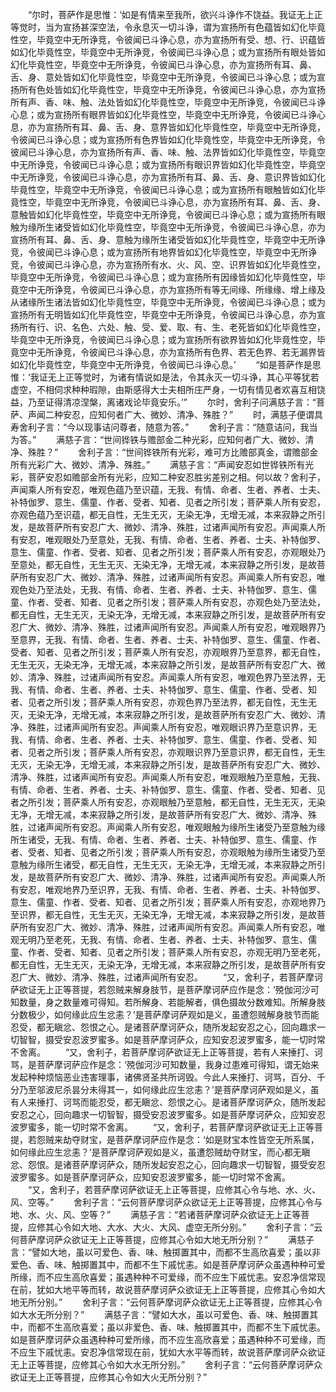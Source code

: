<!-- { "loadSidebar": true } -->
　　“尔时，菩萨作是思惟：‘如是有情来至我所，欲兴斗诤作不饶益。我证无上正等觉时，当为宣扬甚深空法，令永息灭一切斗诤，谓为宣扬所有色蕴皆如幻化毕竟性空，毕竟空中无所诤竞，令彼闻已斗诤心息，亦为宣扬所有受、想、行、识蕴皆如幻化毕竟性空，毕竟空中无所诤竞，令彼闻已斗诤心息；或为宣扬所有眼处皆如幻化毕竟性空，毕竟空中无所诤竞，令彼闻已斗诤心息，亦为宣扬所有耳、鼻、舌、身、意处皆如幻化毕竟性空，毕竟空中无所诤竞，令彼闻已斗诤心息；或为宣扬所有色处皆如幻化毕竟性空，毕竟空中无所诤竞，令彼闻已斗诤心息，亦为宣扬所有声、香、味、触、法处皆如幻化毕竟性空，毕竟空中无所诤竞，令彼闻已斗诤心息；或为宣扬所有眼界皆如幻化毕竟性空，毕竟空中无所诤竞，令彼闻已斗诤心息，亦为宣扬所有耳、鼻、舌、身、意界皆如幻化毕竟性空，毕竟空中无所诤竞，令彼闻已斗诤心息；或为宣扬所有色界皆如幻化毕竟性空，毕竟空中无所诤竞，令彼闻已斗诤心息，亦为宣扬所有声、香、味、触、法界皆如幻化毕竟性空，毕竟空中无所诤竞，令彼闻已斗诤心息；或为宣扬所有眼识界皆如幻化毕竟性空，毕竟空中无所诤竞，令彼闻已斗诤心息，亦为宣扬所有耳、鼻、舌、身、意识界皆如幻化毕竟性空，毕竟空中无所诤竞，令彼闻已斗诤心息；或为宣扬所有眼触皆如幻化毕竟性空，毕竟空中无所诤竞，令彼闻已斗诤心息，亦为宣扬所有耳、鼻、舌、身、意触皆如幻化毕竟性空，毕竟空中无所诤竞，令彼闻已斗诤心息；或为宣扬所有眼触为缘所生诸受皆如幻化毕竟性空，毕竟空中无所诤竞，令彼闻已斗诤心息，亦为宣扬所有耳、鼻、舌、身、意触为缘所生诸受皆如幻化毕竟性空，毕竟空中无所诤竞，令彼闻已斗诤心息；或为宣扬所有地界皆如幻化毕竟性空，毕竟空中无所诤竞，令彼闻已斗诤心息，亦为宣扬所有水、火、风、空、识界皆如幻化毕竟性空，毕竟空中无所诤竞，令彼闻已斗诤心息；或为宣扬所有因缘皆如幻化毕竟性空，毕竟空中无所诤竞，令彼闻已斗诤心息，亦为宣扬所有等无间缘、所缘缘、增上缘及从诸缘所生诸法皆如幻化毕竟性空，毕竟空中无所诤竞，令彼闻已斗诤心息；或为宣扬所有无明皆如幻化毕竟性空，毕竟空中无所诤竞，令彼闻已斗诤心息，亦为宣扬所有行、识、名色、六处、触、受、爱、取、有、生、老死皆如幻化毕竟性空，毕竟空中无所诤竞，令彼闻已斗诤心息；或为宣扬所有欲界皆如幻化毕竟性空，毕竟空中无所诤竞，令彼闻已斗诤心息，亦为宣扬所有色界、若无色界、若无漏界皆如幻化毕竟性空，毕竟空中无所诤竞，令彼闻已斗诤心息。’
　　“如是菩萨作是思惟：‘我证无上正等觉时，为诸有情说如是法，令其永灭一切斗诤，其心平等犹若虚空，不相伺求种种瑕隙，由斯感得大士夫相所庄严身，一切有情见者欢喜互相饶益，乃至证得清凉涅槃，离诸戏论毕竟安乐。’”
　　尔时，舍利子问满慈子言：“菩萨、声闻二种安忍，应知何者广大、微妙、清净、殊胜？”
　　时，满慈子便谓具寿舍利子言：“今以现事诘问尊者，随意为答。”
　　舍利子言：“随意诘问，我当为答。”
　　满慈子言：“世间铧铁与赡部金二种光彩，应知何者广大、微妙、清净、殊胜？”
　　舍利子言：“世间铧铁所有光彩，难可方比赡部真金，谓赡部金所有光彩广大、微妙、清净、殊胜。”
　　满慈子言：“声闻安忍如世铧铁所有光彩，菩萨安忍如赡部金所有光彩，应知二种安忍胜劣差别之相。何以故？舍利子，声闻乘人所有安忍，唯观色蕴乃至识蕴，无我、有情、命者、生者、养者、士夫、补特伽罗、意生、儒童、作者、受者、知者、见者之所引发；菩萨乘人所有安忍，亦观色蕴乃至识蕴，都无自性，无生无灭，无染无净，无增无减，本来寂静之所引发，是故菩萨所有安忍广大、微妙、清净、殊胜，过诸声闻所有安忍。声闻乘人所有安忍，唯观眼处乃至意处，无我、有情、命者、生者、养者、士夫、补特伽罗、意生、儒童、作者、受者、知者、见者之所引发；菩萨乘人所有安忍，亦观眼处乃至意处，都无自性，无生无灭、无染无净，无增无减，本来寂静之所引发，是故菩萨所有安忍广大、微妙、清净、殊胜，过诸声闻所有安忍。声闻乘人所有安忍，唯观色处乃至法处，无我、有情、命者、生者、养者、士夫、补特伽罗、意生、儒童、作者、受者、知者、见者之所引发；菩萨乘人所有安忍，亦观色处乃至法处，都无自性，无生无灭，无染无净，无增无减，本来寂静之所引发，是故菩萨所有安忍广大、微妙、清净、殊胜，过诸声闻所有安忍。声闻乘人所有安忍，唯观眼界乃至意界，无我、有情、命者、生者、养者、士夫、补特伽罗、意生、儒童、作者、受者、知者、见者之所引发；菩萨乘人所有安忍，亦观眼界乃至意界，都无自性，无生无灭，无染无净，无增无减，本来寂静之所引发，是故菩萨所有安忍广大、微妙、清净、殊胜，过诸声闻所有安忍。声闻乘人所有安忍，唯观色界乃至法界，无我、有情、命者、生者、养者、士夫、补特伽罗、意生、儒童、作者、受者、知者、见者之所引发；菩萨乘人所有安忍，亦观色界乃至法界，都无自性，无生无灭，无染无净，无增无减，本来寂静之所引发，是故菩萨所有安忍广大、微妙、清净、殊胜，过诸声闻所有安忍。声闻乘人所有安忍，唯观眼识界乃至意识界，无我、有情、命者、生者、养者、士夫、补特伽罗、意生、儒童、作者、受者、知者、见者之所引发；菩萨乘人所有安忍，亦观眼识界乃至意识界，都无自性，无生无灭，无染无净，无增无减，本来寂静之所引发，是故菩萨所有安忍广大、微妙、清净、殊胜，过诸声闻所有安忍。声闻乘人所有安忍，唯观眼触乃至意触，无我、有情、命者、生者、养者、士夫、补特伽罗、意生、儒童、作者、受者、知者、见者之所引发；菩萨乘人所有安忍，亦观眼触乃至意触，都无自性，无生无灭，无染无净，无增无减，本来寂静之所引发，是故菩萨所有安忍广大、微妙、清净、殊胜，过诸声闻所有安忍。声闻乘人所有安忍，唯观眼触为缘所生诸受乃至意触为缘所生诸受，无我、有情、命者、生者、养者、士夫、补特伽罗、意生、儒童、作者、受者、知者、见者之所引发；菩萨乘人所有安忍，亦观眼触为缘所生诸受乃至意触为缘所生诸受，都无自性，无生无灭，无染无净，无增无减，本来寂静之所引发，是故菩萨所有安忍广大、微妙、清净、殊胜，过诸声闻所有安忍。声闻乘人所有安忍，唯观地界乃至识界，无我、有情、命者、生者、养者、士夫、补特伽罗、意生、儒童、作者、受者、知者、见者之所引发；菩萨乘人所有安忍，亦观地界乃至识界，都无自性，无生无灭，无染无净，无增无减，本来寂静之所引发，是故菩萨所有安忍广大、微妙、清净、殊胜，过诸声闻所有安忍。声闻乘人所有安忍，唯观无明乃至老死，无我、有情、命者、生者、养者、士夫、补特伽罗、意生、儒童、作者、受者、知者、见者之所引发；菩萨乘人所有安忍，亦观无明乃至老死，都无自性，无生无灭，无染无净，无增无减，本来寂静之所引发，是故菩萨所有安忍广大、微妙、清净、殊胜，过诸声闻所有安忍。
　　“又，舍利子，若菩萨摩诃萨欲证无上正等菩提，若怨贼来解身肢节，是菩萨摩诃萨应作是念：‘殑伽河沙可知数量，身之数量难可得知。若所解身、若能解者，俱色摄故分数难知。所解身肢分数极少，如何缘此应生忿恚？’是菩萨摩诃萨观如是义，虽遭怨贼解身肢节而能忍受，都无瞋忿、怨恨之心。是诸菩萨摩诃萨众，随所发起安忍之心，回向趣求一切智智，摄受安忍波罗蜜多。如是菩萨摩诃萨众，应知安忍波罗蜜多，能一切时常不舍离。
　　“又，舍利子，若菩萨摩诃萨欲证无上正等菩提，若有人来捶打、诃骂，是菩萨摩诃萨应作是念：‘殑伽河沙可知数量，我身过患难可得知，谓无始来发起种种烦恼恶业违害理事，诸佛贤圣共所诃毁。今此人来捶打、诃骂，百分、千分乃至邬波尼杀昙分未得其一，如何缘此应生忿恚？’是菩萨摩诃萨观如是义，虽有人来捶打、诃骂而能忍受，都无瞋忿、怨恨之心。是诸菩萨摩诃萨众，随所发起安忍之心，回向趣求一切智智，摄受安忍波罗蜜多。如是菩萨摩诃萨众，应知安忍波罗蜜多，能一切时常不舍离。
　　“又，舍利子，若菩萨摩诃萨欲证无上正等菩提，若怨贼来劫夺财宝，是菩萨摩诃萨应作是念：‘如是财宝本性皆空无所系属，如何缘此应生忿恚？’是菩萨摩诃萨观如是义，虽遭怨贼劫夺财宝，而心都无瞋忿、怨恨。是诸菩萨摩诃萨众，随所发起安忍之心，回向趣求一切智智，摄受安忍波罗蜜多。如是菩萨摩诃萨众，应知安忍波罗蜜多，能一切时常不舍离。
　　“又，舍利子，若菩萨摩诃萨欲证无上正等菩提，应修其心令与地、水、火、风、空等。”
　　舍利子言：“云何菩萨摩诃萨众欲证无上正等菩提，应修其心令与地、水、火、风、空等？”
　　满慈子言：“若诸菩萨摩诃萨众欲证无上正等菩提，应修其心令如大地、大水、大火、大风、虚空无所分别。”
　　舍利子言：“云何菩萨摩诃萨众欲证无上正等菩提，应修其心令如大地无所分别？”
　　满慈子言：“譬如大地，虽以可爱色、香、味、触掷置其中，而都不生高欣喜爱；虽以非爱色、香、味、触掷置其中，而都不生下戚忧恚。如是菩萨摩诃萨众虽遇种种可爱所缘，而不应生高欣喜爱；虽遇种种不可爱缘，而不应生下戚忧恚。安忍净信常现在前，犹如大地平等而转，故说菩萨摩诃萨众欲证无上正等菩提，应修其心令如大地无所分别。”
　　舍利子言：“云何菩萨摩诃萨众欲证无上正等菩提，应修其心令如大水无所分别？”
　　满慈子言：“譬如大水，虽以可爱色、香、味、触掷置其中，而都不生高欣喜爱；虽以非爱色、香、味、触掷置其中，而都不生下戚忧恚。如是菩萨摩诃萨众虽遇种种可爱所缘，而不应生高欣喜爱；虽遇种种不可爱缘，而不应生下戚忧恚。安忍净信常现在前，犹如大水平等而转，故说菩萨摩诃萨众欲证无上正等菩提，应修其心令如大水无所分别。”
　　舍利子言：“云何菩萨摩诃萨众欲证无上正等菩提，应修其心令如大火无所分别？”
